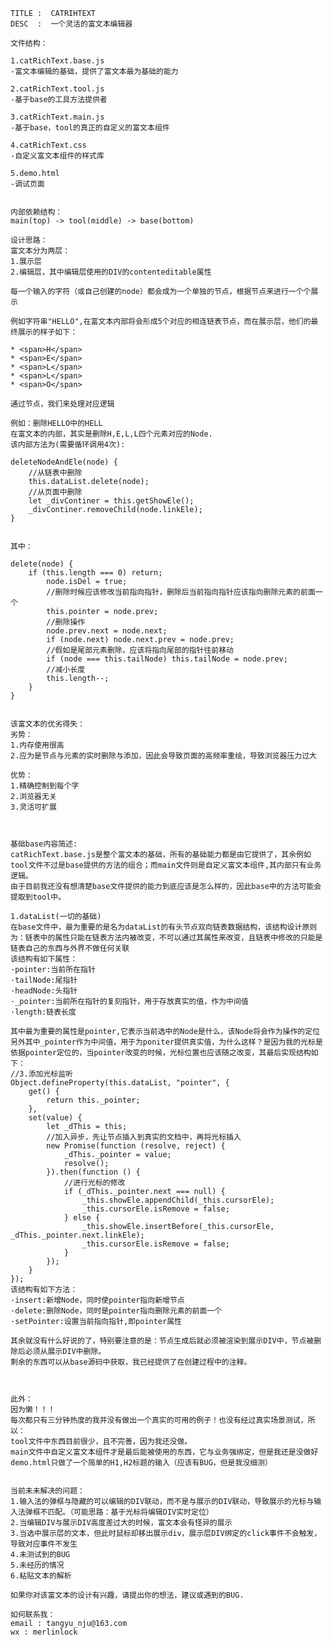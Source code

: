 ```
TITLE :  CATRIHTEXT
DESC  :  一个灵活的富文本编辑器

文件结构：

1.catRichText.base.js 
-富文本编辑的基础，提供了富文本最为基础的能力

2.catRichText.tool.js
-基于base的工具方法提供者

3.catRichText.main.js
-基于base，tool的真正的自定义的富文本组件

4.catRichText.css
-自定义富文本组件的样式库

5.demo.html
-调试页面


内部依赖结构：
main(top) -> tool(middle) -> base(bottom)

设计思路：
富文本分为两层：
1.展示层 
2.编辑层，其中编辑层使用的DIV的contenteditable属性

每一个输入的字符（或自己创建的node）都会成为一个单独的节点，根据节点来进行一个个展示

例如字符串"HELLO",在富文本内部将会形成5个对应的相连链表节点，而在展示层，他们的最终展示的样子如下：

* <span>H</span>
* <span>E</span>
* <span>L</span>
* <span>L</span>
* <span>O</span>

通过节点，我们来处理对应逻辑

例如：删除HELLO中的HELL
在富文本的内部，其实是删除H,E,L,L四个元素对应的Node.
该内部方法为(需要循环调用4次):
```
    deleteNodeAndEle(node) {
        //从链表中删除
        this.dataList.delete(node);
        //从页面中删除
        let _divContiner = this.getShowEle();
        _divContiner.removeChild(node.linkEle);
    }
```

其中：
```
    delete(node) {
        if (this.length === 0) return;
            node.isDel = true;
            //删除时候应该修改当前指向指针，删除后当前指向指针应该指向删除元素的前面一个
            this.pointer = node.prev;
            //删除操作
            node.prev.next = node.next;
            if (node.next) node.next.prev = node.prev;
            //假如是尾部元素删除，应该将指向尾部的指针往前移动
            if (node === this.tailNode) this.tailNode = node.prev;
            //减小长度
            this.length--;
        }
    }
```

该富文本的优劣得失：
劣势：
1.内存使用很高
2.应为是节点与元素的实时删除与添加，因此会导致页面的高频率重绘，导致浏览器压力过大

优势：
1.精确控制到每个字
2.浏览器无关
3.灵活可扩展



基础base内容简述:
catRichText.base.js是整个富文本的基础，所有的基础能力都是由它提供了，其余例如tool文件不过是base提供的方法的组合；而main文件则是自定义富文本组件,其内部只有业务逻辑。
由于目前我还没有想清楚base文件提供的能力到底应该是怎么样的，因此base中的方法可能会提取到tool中。

1.dataList(一切的基础)
在base文件中，最为重要的是名为dataList的有头节点双向链表数据结构，该结构设计原则为：链表中的属性只能在链表方法内被改变，不可以通过其属性来改变，且链表中修改的只能是链表自己的东西与外界不做任何关联
该结构有如下属性：
·pointer:当前所在指针
·tailNode:尾指针
·headNode:头指针
·_pointer:当前所在指针的复刻指针，用于存放真实的值，作为中间值
·length:链表长度

其中最为重要的属性是pointer,它表示当前选中的Node是什么，该Node将会作为操作的定位
另外其中_pointer作为中间值，用于为poniter提供真实值，为什么这样？是因为我的光标是依据pointer定位的，当pointer改变的时候，光标位置也应该随之改变，其最后实现结构如下：
//3.添加光标监听
Object.defineProperty(this.dataList, "pointer", {
    get() {
        return this._pointer;
    },
    set(value) {
        let _dThis = this;
        //加入异步，先让节点插入到真实的文档中，再将光标插入
        new Promise(function (resolve, reject) {
            _dThis._pointer = value;
            resolve();
        }).then(function () {
            //进行光标的修改
            if (_dThis._pointer.next === null) {
                _this.showEle.appendChild(_this.cursorEle);
                _this.cursorEle.isRemove = false;
            } else {
                _this.showEle.insertBefore(_this.cursorEle,     _dThis._pointer.next.linkEle);
                _this.cursorEle.isRemove = false;
            }
        });
    }
});
该结构有如下方法：
·insert:新增Node，同时使pointer指向新增节点
·delete:删除Node，同时是pointer指向删除元素的前面一个
·setPointer:设置当前指向指针,即pointer属性

其余就没有什么好说的了，特别要注意的是：节点生成后就必须被渲染到展示DIV中，节点被删除后必须从展示DIV中删除。
剩余的东西可以从base源码中获取，我已经提供了在创建过程中的注释。



此外：
因为懒！！！
每次都只有三分钟热度的我并没有做出一个真实的可用的例子！也没有经过真实场景测试，所以：
tool文件中东西目前很少，且不完善，因为我还没做。
main文件中自定义富文本组件才是最后能被使用的东西，它与业务强绑定，但是我还是没做好
demo.html只做了一个简单的H1,H2标题的输入（应该有BUG，但是我没细测）


当前未未解决的问题：
1.输入法的弹框与隐藏的可以编辑的DIV联动，而不是与展示的DIV联动，导致展示的光标与输入法弹框不匹配。（可能思路：基于光标将编辑DIV实时定位）
2.当编辑DIV与展示DIV高度差过大的时候，富文本会有怪异的展示
3.当选中展示层的文本，但此时鼠标却移出展示div，展示层DIV绑定的click事件不会触发，导致对应事件不发生
4.未测试到的BUG
5.未经历的情况
6.粘贴文本的解析

如果你对该富文本的设计有兴趣，请提出你的想法，建议或遇到的BUG.

如何联系我：
email : tangyu_nju@163.com
wx : merlinlock
```

